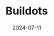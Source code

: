---  
layout: startup_page  
title: "Buildots"  
id: "buildots.com"  
permalink: "/buildotsbuildots.com07112024/"  
website: "https://buildots.com/"  
funding_round: ""  
funding_amount: "$15M"  
investors: "Intel Capital, OG Tech Partners"  
about: "Buildots uses AI and computer vision to automate on-site progress tracking in construction. Its platform provides accurate data and predictive performance metrics, enabling data-driven decisions and improved project efficiency. This leads to reduced delays, better error detection, and successful project delivery."  
markets: "Construction Technology, AI, Software, PropTech"  
hq: "Tel Aviv, Tel Aviv, Israel"  
founded_year: "2018"  
linkedin: "https://www.linkedin.com/company/buildots/"  
twitter: "https://twitter.com/buildots"  
instagram: ""  
facebook: "https://www.facebook.com/buildots/"  
crunchbase: "https://www.crunchbase.com/organization/buildots"  
pitchbook: "https://pitchbook.com/profiles/company/339838-66"  

date_display: "11-Jul-2024"  
date: "2024-07-11"

# SEO Optimization  
meta_title: "Buildots -  Funding ($15M)"  
meta_description: "Buildots, Buildots uses AI and computer vision to automate on-site progress tracking in construction. Its platform provides accurate data and predictive perform..."  
meta_keywords: "Buildots, Construction Technology, AI, Software, PropTech,  funding"  
canonical_url: "https://startup.projectstartups.com/buildotsbuildots.com07112024/"  
---